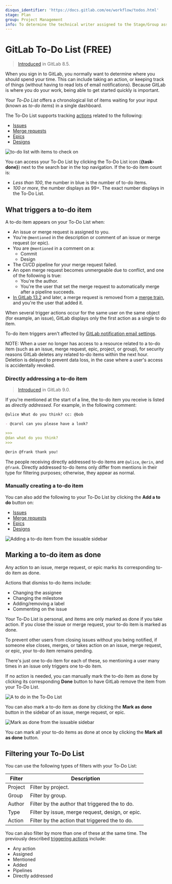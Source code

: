 ```yaml
---
disqus_identifier: 'https://docs.gitlab.com/ee/workflow/todos.html'
stage: Plan
group: Project Management
info: To determine the technical writer assigned to the Stage/Group associated with this page, see https://about.gitlab.com/handbook/engineering/ux/technical-writing/#assignments
---
```


# GitLab To-Do List **(FREE)**

> [Introduced](https://gitlab.com/gitlab-org/gitlab-foss/-/merge_requests/2817) in GitLab 8.5.

When you sign in to GitLab, you normally want to determine where you should
spend your time. This can include taking an action, or keeping track of things
(without having to read lots of email notifications). Because GitLab is where you
do your work, being able to get started quickly is important.

Your *To-Do List* offers a chronological list of items waiting for your input
(known as *to-do items*) in a single dashboard.

The To-Do List supports tracking [actions](#what-triggers-a-to-do-item) related to
the following:

- [Issues](project/issues/index.md)
- [Merge requests](project/merge_requests/index.md)
- [Epics](group/epics/index.md)
- [Designs](project/issues/design_management.md)

![to-do list with items to check on](img/todos_index_v13_11.png)

You can access your To-Do List by clicking the To-Do List icon (**{task-done}**)
next to the search bar in the top navigation. If the to-do item count is:

- *Less than 100*, the number in blue is the number of to-do items.
- *100 or more*, the number displays as 99+. The exact number displays in the
  To-Do List.

## What triggers a to-do item

A to-do item appears on your To-Do List when:

- An issue or merge request is assigned to you.
- You're `@mentioned` in the description or comment of an issue or merge request
  (or epic).
- You are `@mentioned` in a comment on a:
  - Commit
  - Design
- The CI/CD pipeline for your merge request failed.
- An open merge request becomes unmergeable due to conflict, and one of the
  following is true:
  - You're the author.
  - You're the user that set the merge request to automatically merge after a
    pipeline succeeds.
- [In GitLab 13.2](https://gitlab.com/gitlab-org/gitlab/-/issues/12136) and later, a
  merge request is removed from a
  [merge train](../ci/merge_request_pipelines/pipelines_for_merged_results/merge_trains/index.md),
  and you're the user that added it.

When several trigger actions occur for the same user on the same object (for
example, an issue), GitLab displays only the first action as a single to do
item.

To-do item triggers aren't affected by [GitLab notification email settings](profile/notifications.md).

NOTE:
When a user no longer has access to a resource related to a to-do item (such as
an issue, merge request, epic, project, or group), for security reasons GitLab
deletes any related to-do items within the next hour. Deletion is delayed to
prevent data loss, in the case where a user's access is accidentally revoked.

### Directly addressing a to-do item

> [Introduced](https://gitlab.com/gitlab-org/gitlab-foss/-/merge_requests/7926) in GitLab 9.0.

If you're mentioned at the start of a line, the to-do item you receive is
listed as *directly addressed*. For example, in the following comment:

```markdown
@alice What do you think? cc: @bob

- @carol can you please have a look?

>>>
@dan what do you think?
>>>

@erin @frank thank you!
```

The people receiving directly addressed to-do items are `@alice`, `@erin`, and
`@frank`. Directly addressed to-do items only differ from mentions in their type
for filtering purposes; otherwise, they appear as normal.

### Manually creating a to-do item

You can also add the following to your To-Do List by clicking the **Add a to do** button on:

- [Issues](project/issues/index.md)
- [Merge requests](project/merge_requests/index.md)
- [Epics](group/epics/index.md)
- [Designs](project/issues/design_management.md)

![Adding a to-do item from the issuable sidebar](img/todos_add_todo_sidebar.png)

## Marking a to-do item as done

Any action to an issue, merge request, or epic marks its
corresponding to-do item as done.

Actions that dismiss to-do items include:

- Changing the assignee
- Changing the milestone
- Adding/removing a label
- Commenting on the issue

Your To-Do List is personal, and items are only marked as done if you take
action. If you close the issue or merge request, your to-do item is marked as
done.

To prevent other users from closing issues without you being notified, if
someone else closes, merges, or takes action on an issue, merge request, or
epic, your to-do item remains pending.

There's just one to-do item for each of these, so mentioning a user many times
in an issue only triggers one to-do item.

If no action is needed, you can manually mark the to-do item as done by
clicking its corresponding **Done** button to have GitLab remove the item from
your To-Do List.

![A to do in the To-Do List](img/todos_todo_list_item.png)

You can also mark a to-do item as done by clicking the **Mark as done** button
in the sidebar of an issue, merge request, or epic.

![Mark as done from the issuable sidebar](img/todos_mark_done_sidebar.png)

You can mark all your to-do items as done at once by clicking the
**Mark all as done** button.

## Filtering your To-Do List

You can use the following types of filters with your To-Do List:

| Filter  | Description                                                      |
| ------- | ---------------------------------------------------------------- |
| Project | Filter by project.                                               |
| Group   | Filter by group.                                                 |
| Author  | Filter by the author that triggered the to do.                   |
| Type    | Filter by issue, merge request, design, or epic.                 |
| Action  | Filter by the action that triggered the to do.                   |

You can also filter by more than one of these at the same time. The previously
described [triggering actions](#what-triggers-a-to-do-item) include:

- Any action
- Assigned
- Mentioned
- Added
- Pipelines
- Directly addressed
